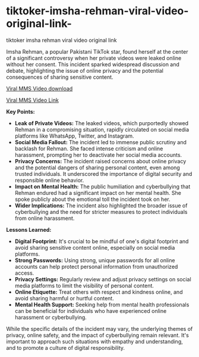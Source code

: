 # tiktoker-imsha-rehman-viral-video-original-link-
tiktoker imsha rehman viral video original link 

Imsha Rehman, a popular Pakistani TikTok star, found herself at the center of a significant controversy when her private videos were leaked online without her consent. This incident sparked widespread discussion and debate, highlighting the issue of online privacy and the potential consequences of sharing sensitive content.

 [Viral MMS Video download](https://alltelelink.in/viral-video-telegram-groups-link/)

  [Viral MMS Video Link](https://alltelelink.in/viral-video-telegram-groups-link/)
  
**Key Points:**

* **Leak of Private Videos:** The leaked videos, which purportedly showed Rehman in a compromising situation, rapidly circulated on social media platforms like WhatsApp, Twitter, and Instagram.
* **Social Media Fallout:** The incident led to immense public scrutiny and backlash for Rehman. She faced intense criticism and online harassment, prompting her to deactivate her social media accounts.
* **Privacy Concerns:** The incident raised concerns about online privacy and the potential dangers of sharing personal content, even among trusted individuals. It underscored the importance of digital security and responsible online behavior.
* **Impact on Mental Health:** The public humiliation and cyberbullying that Rehman endured had a significant impact on her mental health. She spoke publicly about the emotional toll the incident took on her.
* **Wider Implications:** The incident also highlighted the broader issue of cyberbullying and the need for stricter measures to protect individuals from online harassment.

**Lessons Learned:**

* **Digital Footprint:** It's crucial to be mindful of one's digital footprint and avoid sharing sensitive content online, especially on social media platforms.
* **Strong Passwords:** Using strong, unique passwords for all online accounts can help protect personal information from unauthorized access.
* **Privacy Settings:** Regularly review and adjust privacy settings on social media platforms to limit the visibility of personal content.
* **Online Etiquette:** Treat others with respect and kindness online, and avoid sharing harmful or hurtful content.
* **Mental Health Support:** Seeking help from mental health professionals can be beneficial for individuals who have experienced online harassment or cyberbullying.

While the specific details of the incident may vary, the underlying themes of privacy, online safety, and the impact of cyberbullying remain relevant. It's important to approach such situations with empathy and understanding, and to promote a culture of digital responsibility.
